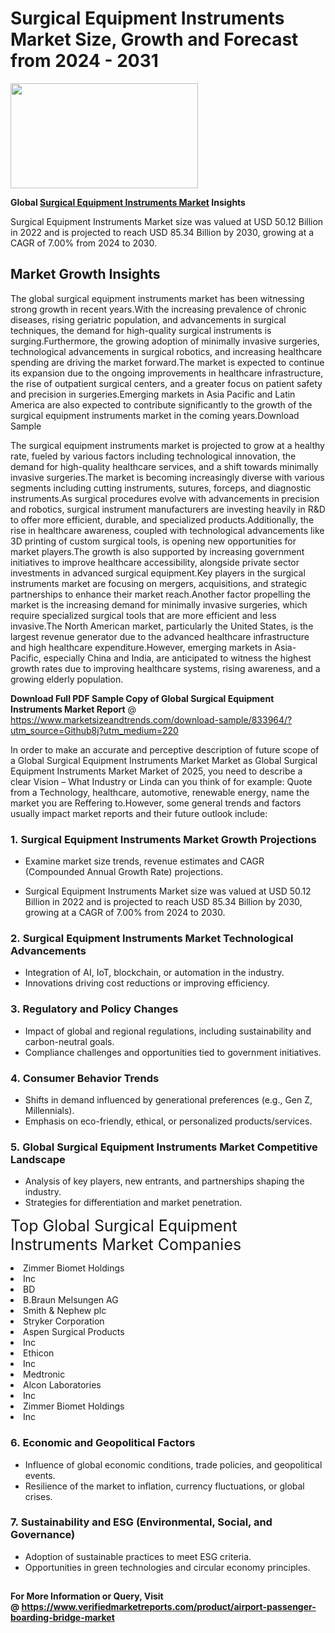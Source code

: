 <H1>Surgical Equipment Instruments Market Size, Growth and Forecast from 2024 - 2031</H1><img class="aligncenter size-medium wp-image-584254" src="https://thirdeyenews.in/wp-content/uploads/2024/09/Global-Market-Research-300x168.jpeg" alt="" width="300" height="168" /><p><strong>Global&nbsp;<a href="https://www.marketsizeandtrends.com/download-sample/833964/?utm_source=Github8j?utm_medium=220">Surgical Equipment Instruments Market</a> Insights</strong></p><p>Surgical Equipment Instruments Market size was valued at USD 50.12 Billion in 2022 and is projected to reach USD 85.34 Billion by 2030, growing at a CAGR of 7.00% from 2024 to 2030.</p><p><h2>Market Growth Insights</h2> <p>The global surgical equipment instruments market has been witnessing strong growth in recent years.With the increasing prevalence of chronic diseases, rising geriatric population, and advancements in surgical techniques, the demand for high-quality surgical instruments is surging.Furthermore, the growing adoption of minimally invasive surgeries, technological advancements in surgical robotics, and increasing healthcare spending are driving the market forward.The market is expected to continue its expansion due to the ongoing improvements in healthcare infrastructure, the rise of outpatient surgical centers, and a greater focus on patient safety and precision in surgeries.Emerging markets in Asia Pacific and Latin America are also expected to contribute significantly to the growth of the surgical equipment instruments market in the coming years.Download Sample </p> <p>The surgical equipment instruments market is projected to grow at a healthy rate, fueled by various factors including technological innovation, the demand for high-quality healthcare services, and a shift towards minimally invasive surgeries.The market is becoming increasingly diverse with various segments including cutting instruments, sutures, forceps, and diagnostic instruments.As surgical procedures evolve with advancements in precision and robotics, surgical instrument manufacturers are investing heavily in R&D to offer more efficient, durable, and specialized products.Additionally, the rise in healthcare awareness, coupled with technological advancements like 3D printing of custom surgical tools, is opening new opportunities for market players.The growth is also supported by increasing government initiatives to improve healthcare accessibility, alongside private sector investments in advanced surgical equipment.Key players in the surgical instruments market are focusing on mergers, acquisitions, and strategic partnerships to enhance their market reach.Another factor propelling the market is the increasing demand for minimally invasive surgeries, which require specialized surgical tools that are more efficient and less invasive.The North American market, particularly the United States, is the largest revenue generator due to the advanced healthcare infrastructure and high healthcare expenditure.However, emerging markets in Asia-Pacific, especially China and India, are anticipated to witness the highest growth rates due to improving healthcare systems, rising awareness, and a growing elderly population.</p><p><span class=""><strong>Download Full PDF Sample Copy of Global Surgical Equipment Instruments Market Report</strong> @ <a href="https://www.marketsizeandtrends.com/download-sample/833964/?utm_source=Github8j?utm_medium=220" target="_blank">https://www.marketsizeandtrends.com/download-sample/833964/?utm_source=Github8j?utm_medium=220</a></span></p><p>In order to make an accurate and perceptive description of future scope of a Global&nbsp;Surgical Equipment Instruments Market Market as Global&nbsp;Surgical Equipment Instruments Market Market of 2025, you need to describe a clear Vision &ndash; What Industry or Linda can you think of for example: Quote from a Technology, healthcare, automotive, renewable energy, name the market you are Reffering to.However, some general trends and factors usually impact market reports and their future outlook include:</p><h3>1.&nbsp;<strong>Surgical Equipment Instruments Market Growth Projections</strong></h3><ul><li>Examine market size trends, revenue estimates and CAGR (Compounded Annual Growth Rate) projections.</li><li><p>Surgical Equipment Instruments Market size was valued at USD 50.12 Billion in 2022 and is projected to reach USD 85.34 Billion by 2030, growing at a CAGR of 7.00% from 2024 to 2030.</p></li></ul><h3>2.&nbsp;<strong>Surgical Equipment Instruments Market Technological Advancements</strong></h3><ul><li>Integration of AI, IoT, blockchain, or automation in the industry.</li><li>Innovations driving cost reductions or improving efficiency.</li></ul><h3>3.&nbsp;<strong>Regulatory and Policy Changes</strong></h3><ul><li>Impact of global and regional regulations, including sustainability and carbon-neutral goals.</li><li>Compliance challenges and opportunities tied to government initiatives.</li></ul><h3>4.&nbsp;<strong>Consumer Behavior Trends</strong></h3><ul><li>Shifts in demand influenced by generational preferences (e.g., Gen Z, Millennials).</li><li>Emphasis on eco-friendly, ethical, or personalized products/services.</li></ul><h3>5.&nbsp;<strong>Global Surgical Equipment Instruments Market Competitive Landscape</strong></h3><ul><li>Analysis of key players, new entrants, and partnerships shaping the industry.</li><li>Strategies for differentiation and market penetration.</li></ul><p data-pm-slice="1 1 []"><span style="color: inherit; font-family: inherit; font-size: 25px;">Top Global Surgical Equipment Instruments Market Companies</span></p><div class="" data-test-id=""><p><li>Zimmer Biomet Holdings</li><li> Inc</li><li> BD</li><li> B.Braun Melsungen AG</li><li> Smith & Nephew plc</li><li> Stryker Corporation</li><li> Aspen Surgical Products</li><li> Inc</li><li> Ethicon</li><li> Inc</li><li> Medtronic</li><li> Alcon Laboratories</li><li> Inc</li><li> Zimmer Biomet Holdings</li><li> Inc</li></p></div><h3>6.&nbsp;<strong>Economic and Geopolitical Factors</strong></h3><ul><li>Influence of global economic conditions, trade policies, and geopolitical events.</li><li>Resilience of the market to inflation, currency fluctuations, or global crises.</li></ul><h3>7.&nbsp;<strong>Sustainability and ESG (Environmental, Social, and Governance)</strong></h3><ul><li>Adoption of sustainable practices to meet ESG criteria.</li><li>Opportunities in green technologies and circular economy principles.</li></ul><h2><strong style="font-size: 14px;">For More Information or Query, Visit @&nbsp;</strong><a style="background-color: #ffffff; font-size: 14px;" href="https://www.marketsizeandtrends.com/report/surgical-equipment-instruments-market/" target="_blank">https://www.verifiedmarketreports.com/product/airport-passenger-boarding-bridge-market</a></h2>
